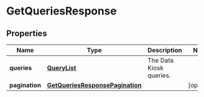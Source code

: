 
# GetQueriesResponse

## Properties
Name | Type | Description | Notes
------------ | ------------- | ------------- | -------------
**queries** | [**QueryList**](QueryList.md) | The Data Kiosk queries. | 
**pagination** | [**GetQueriesResponsePagination**](GetQueriesResponsePagination.md) |  |  [optional]



